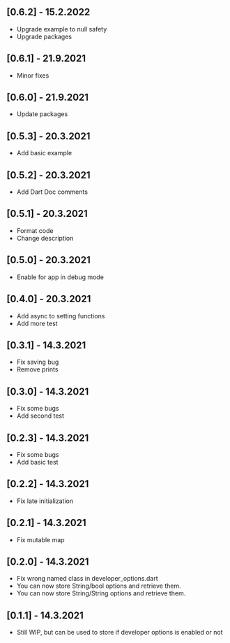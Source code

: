 ## [0.6.2] - 15.2.2022

* Upgrade example to null safety
* Upgrade packages

## [0.6.1] - 21.9.2021

* Minor fixes

## [0.6.0] - 21.9.2021

* Update packages

## [0.5.3] - 20.3.2021

* Add basic example

## [0.5.2] - 20.3.2021

* Add Dart Doc comments

## [0.5.1] - 20.3.2021

* Format code
* Change description

## [0.5.0] - 20.3.2021

* Enable for app in debug mode

## [0.4.0] - 20.3.2021

* Add async to setting functions
* Add more test

## [0.3.1] - 14.3.2021

* Fix saving bug
* Remove prints

## [0.3.0] - 14.3.2021

* Fix some bugs
* Add second test

## [0.2.3] - 14.3.2021

* Fix some bugs
* Add basic test


## [0.2.2] - 14.3.2021

* Fix late initialization

## [0.2.1] - 14.3.2021

* Fix mutable map

## [0.2.0] - 14.3.2021

* Fix wrong named class in developer_options.dart
* You can now store String/bool options and retrieve them.
* You can now store String/String options and retrieve them.


## [0.1.1] - 14.3.2021

* Still WIP, but can be used to store if developer options is enabled or not

